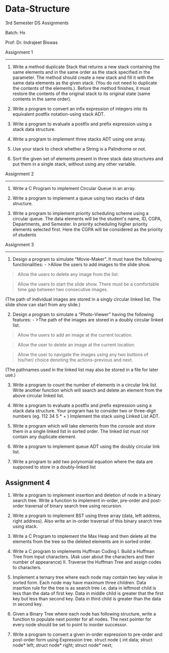# Data-Structure
3rd Semester DS Assignments

Batch: Hx

Prof: Dr. Indrajeet Biswas

Assignment 1
____________
1. Write a method duplicate Stack that returns a new stack containing the same
elements and in the same order as the stack specified in the parameter. The
method should create a new stack and fill it with the same data elements as the
given stack. (You do not need to duplicate the contents of the elements.).
Before the method finishes, it must restore the contents of the original stack to
its original state (same contents in the same order).

2. Write a program to convert an infix expression of integers into its equivalent
postfix notation-using stack ADT.

3. Write a program to evaluate a postfix and prefix expression using a stack data
structure.

4. Write a program to implement three stacks ADT using one array.

5. Use your stack to check whether a String is a Palindrome or not.

6. Sort the given set of elements present in three stack data structures and put
them in a single stack, without using any other variable.

Assignment 2
____________
1. Write a C Program to implement Circular Queue in an array.

2. Write a program to implement a queue using two stacks of data structure.

3. Write a program to implement priority scheduling scheme using a circular 
queue. The data elements will be the student's name, ID, CGPA, Departments, and 
Semester. In priority scheduling higher priority elements selected first. 
Here the CGPA will be considered as the priority of students

Assignment 3
____________

1. Design a program to simulate “Movie-Maker”. It must have the following functionalities: - >Allow the users to add images to the slide show.

>Allow the users to delete any image from the list.

>Allow the users to start the slide show. There must be a comfortable time gap between two consecutive images.

(The path of individual images are stored in a singly circular linked list. The slide show can start from any slide.)

2. Design a program to simulate a “Photo-Viewer” having the following features: - >The path of the images are stored in a doubly circular linked list.

>Allow the users to add an image at the current location.

>Allow the user to delete an image at the current location.

>Allow the user to navigate the images using any two buttons of his/her/ choice denoting the actions-previous and next.

(The pathnames used in the linked list may also be stored in a file for later use.)

3. Write a program to count the number of elements in a circular link list. Write another function which will search and delete an element from the above circular linked list.


4. Write a program to evaluate a postfix and prefix expression using a stack data structure. Your program has to consider two or three-digit numbers (eg. 112 34 5 * + ) Implement the stack using Linked List ADT.


5. Write a program which will take elements from the console and store them in a single linked list in sorted order. The linked list must not contain any duplicate element.

6. Write a program to implement queue ADT using the doubly circular link list.

7. Write a program to add two polynomial equation where the data are supposed to store in a doubly-linked list

Assignment 4
------------

1. Write a program to implement insertion and deletion of node in a binary search tree. Write a function
to implement in-order, pre-order and post-order traversal of binary search tree using recursion.

2. Write a program to implement BST using three array (data, left address, right address). Also write
an in-order traversal of this binary search tree using stack.

3. Write a C Program to implement the Max Heap and then delete all the elements from the tree so the
deleted elements are in sorted order.

4. Write a C program to implements Huffman Coding
I. Build a Huffman Tree from input characters. (Ask user about the characters and their number of
appearance)
II. Traverse the Huffman Tree and assign codes to characters.

5. Implement a ternary tree where each node may contain two key value in sorted form. Each node
may have maximum three children. Data insertion rule for the tree is as search tree i.e. data in leftmost
child is less than the data of first key. Data in middle child is greater that the first key but less than
second key. Data in third child is greater than the data in second key.

6. Given a Binary Tree where each node has following structure, write a function to populate next
pointer for all nodes. The next pointer for every node should be set to point to inorder successor.

7. Write a program to convert a given in-order expression to pre-order and post-order form using
Expression tree.
struct node
{
int data;
struct node* left;
struct node* right;
struct node* next;
